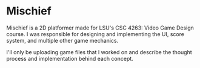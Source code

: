# Mischief

Mischief is a 2D platformer made for LSU's CSC 4263: Video Game Design course. I was responsible for designing and implementing the UI, score system, and multiple  other game mechanics. 

I'll only be uploading game files that I worked on and describe the thought process and implementation behind each concept. 

